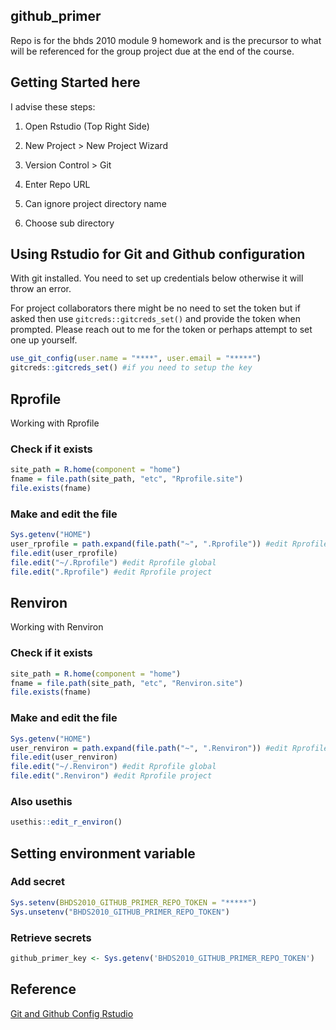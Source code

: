 ## github_primer

Repo is for the bhds 2010 module 9 homework and is the precursor to what will be referenced for the group project due at the end of the course.

## Getting Started here

I advise these steps:

1. Open Rstudio (Top Right Side)

2. New Project > New Project Wizard

3. Version Control > Git

4. Enter Repo URL

5. Can ignore project directory name

6. Choose sub directory

## Using Rstudio for Git and Github configuration

With git installed. You need to set up credentials below otherwise it will throw an error.

For project collaborators there might be no need to set the token but if asked then use `gitcreds::gitcreds_set()` and provide the token when prompted. Please reach out to me for the token or perhaps attempt to set one up yourself.

```r
use_git_config(user.name = "****", user.email = "*****")
gitcreds::gitcreds_set() #if you need to setup the key
```

## Rprofile

Working with Rprofile

### Check if it exists

```r
site_path = R.home(component = "home")
fname = file.path(site_path, "etc", "Rprofile.site")
file.exists(fname)
```
### Make and edit the file

```r
Sys.getenv("HOME")
user_rprofile = path.expand(file.path("~", ".Rprofile")) #edit Rprofile global
file.edit(user_rprofile)
file.edit("~/.Rprofile") #edit Rprofile global
file.edit(".Rprofile") #edit Rprofile project
```

## Renviron

Working with Renviron

### Check if it exists

```r
site_path = R.home(component = "home")
fname = file.path(site_path, "etc", "Renviron.site")
file.exists(fname)
```
### Make and edit the file

```r
Sys.getenv("HOME")
user_renviron = path.expand(file.path("~", ".Renviron")) #edit Rprofile global
file.edit(user_renviron)
file.edit("~/.Renviron") #edit Rprofile global
file.edit(".Renviron") #edit Rprofile project
```

### Also usethis

```r
usethis::edit_r_environ()
```

## Setting environment variable

### Add secret

```r
Sys.setenv(BHDS2010_GITHUB_PRIMER_REPO_TOKEN = "*****")
Sys.unsetenv("BHDS2010_GITHUB_PRIMER_REPO_TOKEN")
```

### Retrieve secrets

```r
github_primer_key <- Sys.getenv('BHDS2010_GITHUB_PRIMER_REPO_TOKEN')
```

## Reference

[Git and Github Config Rstudio](https://github.com/AlphaPrime7/git_config_linux/blob/master/gitR.Rmd)
